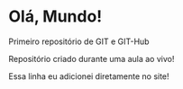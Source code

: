 # Olá, Mundo!
 Primeiro repositório de GIT e GIT-Hub

 Repositório criado durante uma aula ao vivo!

 Essa linha eu adicionei diretamente no site!
